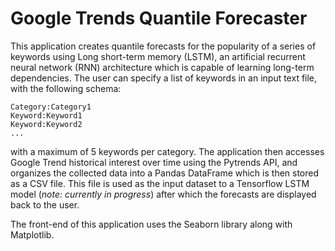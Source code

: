 # Google Trends Quantile Forecaster
This application creates quantile forecasts for the popularity of a series of keywords using Long short-term memory (LSTM), an artificial recurrent neural network (RNN) architecture which is capable of learning long-term dependencies. The user can specify a list of keywords in an input text file, with the following schema:
```
Category:Category1
Keyword:Keyword1
Keyword:Keyword2
...
```
with a maximum of 5 keywords per category. The application then accesses Google Trend historical interest over time using the Pytrends API, and organizes the collected data
into a Pandas DataFrame which is then stored as a CSV file. This file is used as the input dataset to a Tensorflow LSTM model (*note: currently in progress*) after which the forecasts are displayed back to the user.

The front-end of this application uses the Seaborn library along with Matplotlib.
